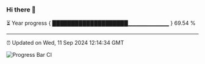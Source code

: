 ### Hi there 👋

⏳ Year progress { ████████████████████▁▁▁▁▁▁▁▁▁▁ } 69.54 %

---

⏰ Updated on Wed, 11 Sep 2024 12:14:34 GMT

![Progress Bar CI](https://github.com/liununu/liununu/workflows/Progress%20Bar%20CI/badge.svg)
